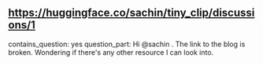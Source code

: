 ## https://huggingface.co/sachin/tiny_clip/discussions/1

contains_question: yes
question_part: Hi @sachin . The link to the blog is broken. Wondering if there's any other resource I can look into.